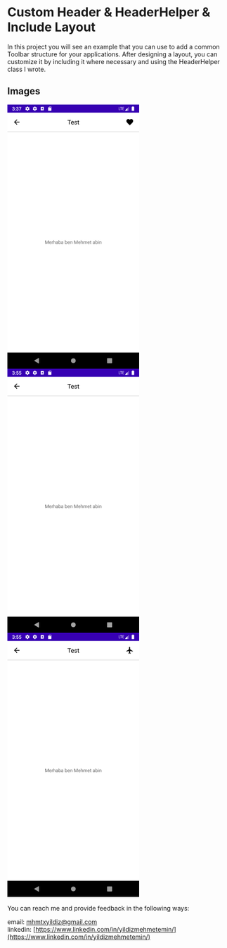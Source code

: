 # Custom Header & HeaderHelper & Include Layout

In this project you will see an example that you can use to add a common Toolbar structure for your applications.
After designing a layout, you can customize it by including it where necessary and using the HeaderHelper class I wrote.

## Images

<img align="left" src="Screenshot_1673354257.png" alt="drawing" width="300"/>
<img align="left" src="Screenshot_1673355322.png" alt="drawing" width="300"/>
<img src="Screenshot_1673355309.png" alt="drawing" width="300"/>




You can reach me and provide feedback in the following ways:


email: <mhmtxyildiz@gmail.com>  
linkedin: [https://www.linkedin.com/in/yildizmehmetemin/](https://www.linkedin.com/in/yildizmehmetemin/)
